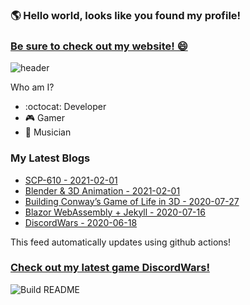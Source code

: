 ### 🌎 Hello world, looks like you found my profile!  
### [Be sure to check out my website! 😄](https://chrisevans9629.github.io/)
![header](https://github.com/chrisevans9629/chrisevans9629/blob/master/assets/images/header.jpg)

Who am I?
- :octocat: Developer
- 🎮 Gamer
- 🎸 Musician

### My Latest Blogs
<!--blog-start-->
- [SCP-610 - 2021-02-01](https://chrisevans9629.github.io/blog/2021/02/01/scp-610)
- [Blender &amp; 3D Animation - 2021-02-01](https://chrisevans9629.github.io/blog/2021/02/01/learn-blender)
- [Building Conway’s Game of Life in 3D - 2020-07-27](https://chrisevans9629.github.io/blog/2020/07/27/game-of-life)
- [Blazor WebAssembly + Jekyll - 2020-07-16](https://chrisevans9629.github.io/blog/2020/07/16/blazor)
- [DiscordWars - 2020-06-18](https://chrisevans9629.github.io/blog/2020/06/18/discordwars)
<!--blog-ends-->
This feed automatically updates using github actions!
### [Check out my latest game DiscordWars!](https://chrisevans9629.github.io/assets/phaser/discordwars/index.html)

![Build README](https://github.com/chrisevans9629/chrisevans9629/workflows/Build%20README/badge.svg)

